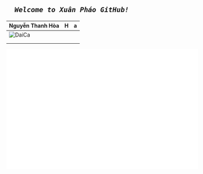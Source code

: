 ##   **_`   Welcome to Xuân Pháo GitHub!   `_**
| Nguyễn Thanh Hòa | H | a |
| --- | --- | --- |
| ![DaiCa](https://user-images.githubusercontent.com/83102917/224762789-b8ded563-bcf5-4d1c-b0f4-dc3300b00cd3.png) | | |
| | | |
 |  | | |
 
<a href="https://www.youtube.com/channel/UCxvQ4j_oWcUrUkGbHWs4dLw" target="_blank">
  <img src="xuanphao.svg" width="1200" alt="phaothu01" />
</a>

